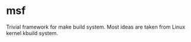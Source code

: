 msf
===

Trivial framework for make build system. Most ideas are taken
from Linux kernel kbuild system.
